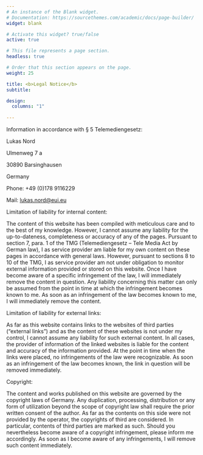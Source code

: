 ```yaml
---
# An instance of the Blank widget.
# Documentation: https://sourcethemes.com/academic/docs/page-builder/
widget: blank

# Activate this widget? true/false
active: true

# This file represents a page section.
headless: true

# Order that this section appears on the page.
weight: 25

title: <b>Legal Notice</b>
subtitle:

design:
  columns: "1"
  
---
```


Information in accordance with § 5 Telemediengesetz:

Lukas Nord

Ulmenweg 7 a

30890 Barsinghausen

Germany

Phone: +49 (0)178 9116229

Mail: lukas.nord@eui.eu

Limitation of liability for internal content:

The content of this website has been compiled with meticulous care and to the best of my knowledge. However, I cannot assume any liability for the up-to-dateness, completeness or accuracy of any of the pages.
Pursuant to section 7, para. 1 of the TMG (Telemediengesetz – Tele Media Act by German law), I as service provider am liable for my own content on these pages in accordance with general laws. However, pursuant to sections 8 to 10 of the TMG, I as service provider am not under obligation to monitor external information provided or stored on this website. Once I have become aware of a specific infringement of the law, I will immediately remove the content in question. Any liability concerning this matter can only be assumed from the point in time at which the infringement becomes known to me. As soon as an infringement of the law becomes known to me, I will immediately remove the content.

Limitation of liability for external links:

As far as this website contains links to the websites of third parties (“external links”) and as the content of these websites is not under my control, I cannot assume any liability for such external content. In all cases, the provider of information of the linked websites is liable for the content and accuracy of the information provided. At the point in time when the links were placed, no infringements of the law were recognizable. As soon as an infringement of the law becomes known, the link in question will be removed immediately.

Copyright:

The content and works published on this website are governed by the copyright laws of Germany. Any duplication, processing, distribution or any form of utilization beyond the scope of copyright law shall require the prior written consent of the author.
As far as the contents on this side were not provided by the operator, the copyrights of third are considered. In particular, contents of third parties are marked as such. Should you nevertheless become aware of a copyright infringement, please inform me accordingly. As soon as I become aware of any infringements, I will remove such content immediately.
